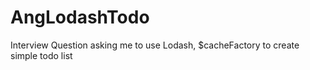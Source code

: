 # AngLodashTodo
Interview Question asking me to use Lodash, $cacheFactory  to create simple todo list
